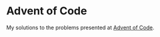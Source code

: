 # Advent of Code 
My solutions to the problems presented at [Advent of Code](https://adventofcode.com/).